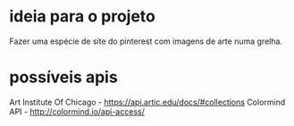 # ideia para o projeto

Fazer uma espécie de site do pinterest com imagens de arte numa grelha.

# possíveis apis
Art Institute Of Chicago - https://api.artic.edu/docs/#collections
Colormind API - http://colormind.io/api-access/
